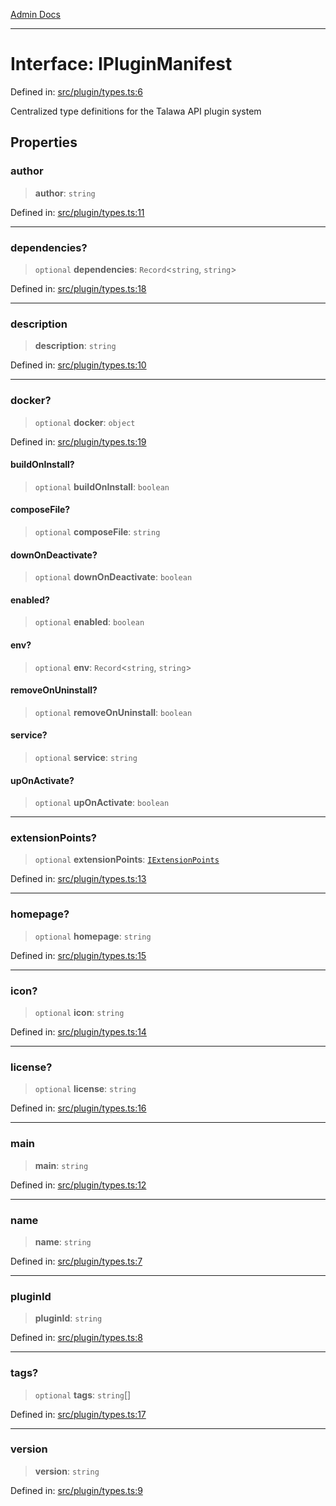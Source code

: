 [Admin Docs](/)

***

# Interface: IPluginManifest

Defined in: [src/plugin/types.ts:6](https://github.com/Sourya07/talawa-api/blob/cfbd515d04ffba748b09232a33807f1845dd1878/src/plugin/types.ts#L6)

Centralized type definitions for the Talawa API plugin system

## Properties

### author

> **author**: `string`

Defined in: [src/plugin/types.ts:11](https://github.com/Sourya07/talawa-api/blob/cfbd515d04ffba748b09232a33807f1845dd1878/src/plugin/types.ts#L11)

***

### dependencies?

> `optional` **dependencies**: `Record`\<`string`, `string`\>

Defined in: [src/plugin/types.ts:18](https://github.com/Sourya07/talawa-api/blob/cfbd515d04ffba748b09232a33807f1845dd1878/src/plugin/types.ts#L18)

***

### description

> **description**: `string`

Defined in: [src/plugin/types.ts:10](https://github.com/Sourya07/talawa-api/blob/cfbd515d04ffba748b09232a33807f1845dd1878/src/plugin/types.ts#L10)

***

### docker?

> `optional` **docker**: `object`

Defined in: [src/plugin/types.ts:19](https://github.com/Sourya07/talawa-api/blob/cfbd515d04ffba748b09232a33807f1845dd1878/src/plugin/types.ts#L19)

#### buildOnInstall?

> `optional` **buildOnInstall**: `boolean`

#### composeFile?

> `optional` **composeFile**: `string`

#### downOnDeactivate?

> `optional` **downOnDeactivate**: `boolean`

#### enabled?

> `optional` **enabled**: `boolean`

#### env?

> `optional` **env**: `Record`\<`string`, `string`\>

#### removeOnUninstall?

> `optional` **removeOnUninstall**: `boolean`

#### service?

> `optional` **service**: `string`

#### upOnActivate?

> `optional` **upOnActivate**: `boolean`

***

### extensionPoints?

> `optional` **extensionPoints**: [`IExtensionPoints`](IExtensionPoints.md)

Defined in: [src/plugin/types.ts:13](https://github.com/Sourya07/talawa-api/blob/cfbd515d04ffba748b09232a33807f1845dd1878/src/plugin/types.ts#L13)

***

### homepage?

> `optional` **homepage**: `string`

Defined in: [src/plugin/types.ts:15](https://github.com/Sourya07/talawa-api/blob/cfbd515d04ffba748b09232a33807f1845dd1878/src/plugin/types.ts#L15)

***

### icon?

> `optional` **icon**: `string`

Defined in: [src/plugin/types.ts:14](https://github.com/Sourya07/talawa-api/blob/cfbd515d04ffba748b09232a33807f1845dd1878/src/plugin/types.ts#L14)

***

### license?

> `optional` **license**: `string`

Defined in: [src/plugin/types.ts:16](https://github.com/Sourya07/talawa-api/blob/cfbd515d04ffba748b09232a33807f1845dd1878/src/plugin/types.ts#L16)

***

### main

> **main**: `string`

Defined in: [src/plugin/types.ts:12](https://github.com/Sourya07/talawa-api/blob/cfbd515d04ffba748b09232a33807f1845dd1878/src/plugin/types.ts#L12)

***

### name

> **name**: `string`

Defined in: [src/plugin/types.ts:7](https://github.com/Sourya07/talawa-api/blob/cfbd515d04ffba748b09232a33807f1845dd1878/src/plugin/types.ts#L7)

***

### pluginId

> **pluginId**: `string`

Defined in: [src/plugin/types.ts:8](https://github.com/Sourya07/talawa-api/blob/cfbd515d04ffba748b09232a33807f1845dd1878/src/plugin/types.ts#L8)

***

### tags?

> `optional` **tags**: `string`[]

Defined in: [src/plugin/types.ts:17](https://github.com/Sourya07/talawa-api/blob/cfbd515d04ffba748b09232a33807f1845dd1878/src/plugin/types.ts#L17)

***

### version

> **version**: `string`

Defined in: [src/plugin/types.ts:9](https://github.com/Sourya07/talawa-api/blob/cfbd515d04ffba748b09232a33807f1845dd1878/src/plugin/types.ts#L9)
